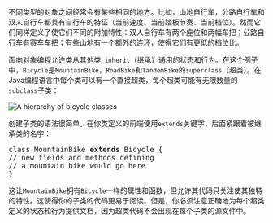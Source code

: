 不同类型的对象之间经常会有某些相同的地方。比如，山地自行车，公路自行车和双人自行车都具有自行车的特征（当前速度、当前踏板节奏、当前档位）。然而它们同样定义了使它们不同的附加特性：双人自行车有两个座位和两幅车把；公路自行车有赛车车把；有些山地有一个额外的连环，使得它们有更低的档位比。

面向对象编程允许类从其他类` inherit`（继承）通用的状态和行为。在这个例子中，`Bicycle`是`MountainBike`，`RoadBike`和`TandemBike`的`superclass`（超类）。在Java编程语言中每个类可以有一个直接超类，每个超类可能有无限数量的`subclass`子类：

![ A hierarchy of bicycle classes ](https://docs.oracle.com/javase/tutorial/figures/java/concepts-bikeHierarchy.gif)

创建子类的语法很简单。在你类定义的前端使用`extends`关键字，后面紧跟着被继承类的名字：

<pre>
class MountainBike <strong>extends</strong> Bicycle {
// new fields and methods defining
// a mountain bike would go here
}
</pre>

这让`MountainBike`拥有`Bicycle`一样的属性和函数，但允许其代码只关注使其独特的特性。这使得你的子类的代码更易于阅读。但是，你必须注意正确地为每个超类定义的状态和行为提供文档，因为超类代码不会出现在每个子类的源文件中。

